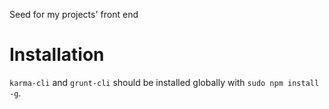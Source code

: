Seed for my projects' front end

# Installation

`karma-cli` and `grunt-cli` should be installed globally with `sudo npm install -g`.